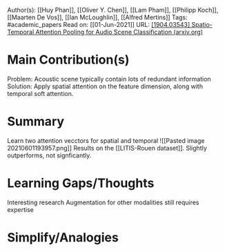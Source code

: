 Author(s): [[Huy Phan]], [[Oliver Y. Chen]], [[Lam Pham]], [[Philipp Koch]], [[Maarten De Vos]], [[Ian McLoughlin]], [[Alfred Mertins]]
Tags: #academic_papers
Read on: [[01-Jun-2021]]
URL: [\[1904.03543\] Spatio-Temporal Attention Pooling for Audio Scene Classification (arxiv.org)](https://arxiv.org/abs/1904.03543)
# Main Contribution(s)
Problem: Acoustic scene typically contain lots of redundant information
Solution: Apply spatial attention on the feature dimension, along with temporal soft attention.
# Summary
Learn two attention vecctors for spatial and temporal
![[Pasted image 20210601193957.png]] Results on the [[LITIS-Rouen dataset]]. Slightly outperforms, not signficantly.
# Learning Gaps/Thoughts
Interesting research
Augmentation for other modalities still requires expertise 
# Simplify/Analogies